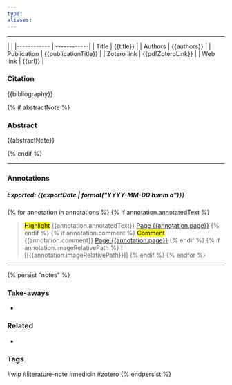 ```yaml
---
type: 
aliases:
---
```


---

| |
|------------ | ------------|
| Title | {{title}} |
| Authors | {{authors}} |
| Publication | {{publicationTitle}} |
| Zotero link | {{pdfZoteroLink}} |
| Web link | {{url}} |

### Citation

{{bibliography}}

{% if abstractNote %}

### Abstract
{{abstractNote}}

{% endif %}

---

### Annotations

##### Exported: {{exportDate | format("YYYY-MM-DD h:mm a")}}

{% for annotation in annotations %}
{% if annotation.annotatedText %}
> <mark style="background-color: {{annotation.color}};color: black">Highlight</mark> 
> {{annotation.annotatedText}}
> [Page {{annotation.page}}](zotero://open-pdf/library/items/{{annotation.attachment.itemKey}}?page={{annotation.page}})
{% endif %}
{% if annotation.comment %}
> <mark style="background-color: {{annotation.color}};color: black">Comment</mark>
> {{annotation.comment}}
> [Page {{annotation.page}}](zotero://open-pdf/library/items/{{annotation.attachment.itemKey}}?page={{annotation.page}})
{% endif %}
{% if annotation.imageRelativePath %}
![[{{annotation.imageRelativePath}}]]
{% endif %}
{% endfor %}

---

{% persist "notes" %}

### Take-aways

-  

### Related

- 

### Tags 

#wip #literature-note #medicin #zotero 
{% endpersist %}